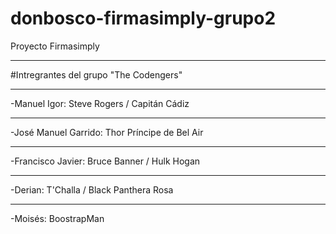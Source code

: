 # donbosco-firmasimply-grupo2
Proyecto Firmasimply
___
#Intregrantes del grupo "The Codengers" 
___
-Manuel Igor: Steve Rogers / Capitán Cádiz
___
-José Manuel Garrido: Thor Príncipe de Bel Air
___
-Francisco Javier: Bruce Banner / Hulk Hogan
___
-Derian: T'Challa / Black Panthera Rosa
___
-Moisés: BoostrapMan
